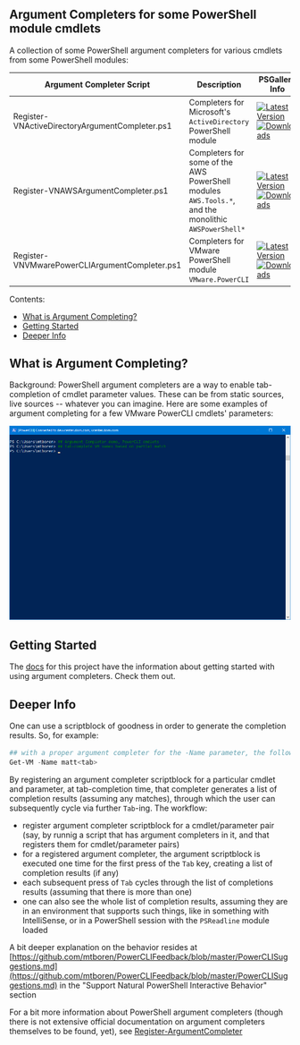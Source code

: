 ## Argument Completers for some PowerShell module cmdlets

A collection of some PowerShell argument completers for various cmdlets from some PowerShell modules:

| Argument Completer Script | Description | PSGallery Info |
|---------------------------|-------------|----------------|
| Register-VNActiveDirectoryArgumentCompleter.ps1 | Completers for Microsoft's `ActiveDirectory` PowerShell module | [![Latest Version](https://img.shields.io/powershellgallery/v/Register-VNActiveDirectoryArgumentCompleter.svg?style=flat&logo=powershell&label=Latest)](https://www.powershellgallery.com/packages/Register-VNActiveDirectoryArgumentCompleter) [![Downloads](https://img.shields.io/powershellgallery/dt/Register-VNActiveDirectoryArgumentCompleter.svg?style=flat&logo=powershell&label=Downloads)](https://www.powershellgallery.com/packages/Register-VNActiveDirectoryArgumentCompleter) |
| Register-VNAWSArgumentCompleter.ps1 | Completers for some of the AWS PowerShell modules `AWS.Tools.*`, and the monolithic `AWSPowerShell*` | [![Latest Version](https://img.shields.io/powershellgallery/v/Register-VNAWSArgumentCompleter.svg?style=flat&logo=powershell&label=Latest)](https://www.powershellgallery.com/packages/Register-VNAWSArgumentCompleter) [![Downloads](https://img.shields.io/powershellgallery/dt/Register-VNAWSArgumentCompleter.svg?style=flat&logo=powershell&label=Downloads)](https://www.powershellgallery.com/packages/Register-VNAWSArgumentCompleter) |
| Register-VNVMwarePowerCLIArgumentCompleter.ps1 | Completers for VMware PowerShell module `VMware.PowerCLI` | [![Latest Version](https://img.shields.io/powershellgallery/v/Register-VNVMwarePowerCLIArgumentCompleter.svg?style=flat&logo=powershell&label=Latest)](https://www.powershellgallery.com/packages/Register-VNVMwarePowerCLIArgumentCompleter) [![Downloads](https://img.shields.io/powershellgallery/dt/Register-VNVMwarePowerCLIArgumentCompleter.svg?style=flat&logo=powershell&label=Downloads)](https://www.powershellgallery.com/packages/Register-VNVMwarePowerCLIArgumentCompleter) |



Contents:

- [What is Argument Completing?](#whatIsArgCompleting)
- [Getting Started](#gettingStarted)
- [Deeper Info](#deeperInfo)


<a id="whatIsArgCompleting"></a>
## What is Argument Completing?
Background: PowerShell argument completers are a way to enable tab-completion of cmdlet parameter values. These can be from static sources, live sources -- whatever you can imagine.  Here are some examples of argument completing for a few VMware PowerCLI cmdlets' parameters:

![Examples of Argument Completers for cmdlets from VMware.PowerCLI](docs/resources/ArgCompleterDemo_Keystrokes.gif)

<a id="gettingStarted"></a>
## Getting Started
The [docs](./docs) for this project have the information about getting started with using argument completers. Check them out.

<a id="deeperInfo"></a>
## Deeper Info

One can use a scriptblock of goodness in order to generate the completion results.  So, for example:
``` PowerShell
## with a proper argument completer for the -Name parameter, the following cycles through VMs whose name match the given string, live, from the given virtual infrastructure
Get-VM -Name matt<tab>
```
By registering an argument completer scriptblock for a particular cmdlet and parameter, at tab-completion time, that completer generates a list of completion results (assuming any matches), through which the user can subsequently cycle via further `Tab`-ing.  The workflow:
- register argument completer scriptblock for a cmdlet/parameter pair (say, by runnig a script that has argument completers in it, and that registers them for cmdlet/parameter pairs)
- for a registered argument completer, the argument scriptblock is executed one time for the first press of the `Tab` key, creating a list of completion results (if any)
- each subsequent press of `Tab` cycles through the list of completions results (assuming that there is more than one)
- one can also see the whole list of completion results, assuming they are in an environment that supports such things, like in something with IntelliSense, or in a PowerShell session with the `PSReadline` module loaded

A bit deeper explanation on the behavior resides at [https://github.com/mtboren/PowerCLIFeedback/blob/master/PowerCLISuggestions.md](https://github.com/mtboren/PowerCLIFeedback/blob/master/PowerCLISuggestions.md) in the "Support Natural PowerShell Interactive Behavior" section

For a bit more information about PowerShell argument completers (though there is not extensive official documentation on argument completers themselves to be found, yet), see [Register-ArgumentCompleter
](https://docs.microsoft.com/en-us/powershell/module/microsoft.powershell.core/register-argumentcompleter)